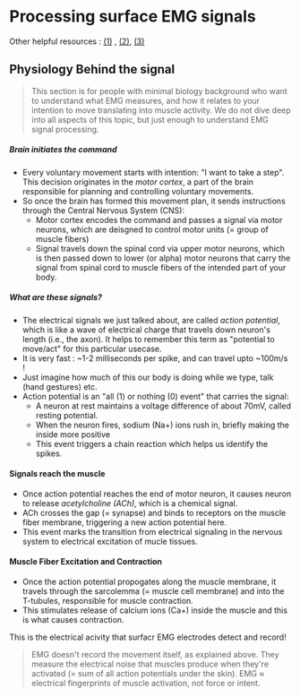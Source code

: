 # Processing surface EMG signals
Other helpful resources : [(1)](https://github.com/emckiernan/electrophys/blob/master/EMG/README-EMG.md) , [(2)](https://www.biopac.com/wp-content/uploads/EMG-Guide.pdf), [(3)](https://www.researchgate.net/figure/EMG-signal-process-recommended-Green-The-raw-signal-no-treatment-was-applied-until_fig2_258344784)

## Physiology Behind the signal
> This section is for people with minimal biology background who want to understand what EMG measures, and how it relates to your intention to move translating into muscle activity. We do not dive deep into all aspects of this topic, but just enough to understand EMG signal processing.

##### Brain initiates the command
- Every voluntary movement starts with intention: "I want to take a step". This decision originates in the *motor cortex*, a part of the brain responsible for planning and controlling voluntary movements.
- So once the brain has formed this movement plan, it sends instructions through the Central Nervous System (CNS):
    - Motor cortex encodes the command and passes a signal via motor neurons, which are deisgned to control motor units (= group of muscle fibers)
    - Signal travels down the spinal cord via upper motor neurons, which is then passed down to lower (or alpha) motor neurons that carry the signal from spinal cord to muscle fibers of the intended part of your body.

##### What are these signals?
- The electrical signals we just talked about, are called *action potential*, which is like a wave of electrical charge that travels down neuron's length (i.e., the axon). It helps to remember this term as "potential to move/act" for this particular usecase.
- It is very fast : ~1-2 milliseconds per spike, and can travel upto ~100m/s !
- Just imagine how much of this our body is doing while we type, talk (hand gestures) etc.
- Action potential is an "all (1) or nothing (0) event" that carries the signal:
    - A neuron at rest maintains a voltage difference of about 70mV, called resting potential.
    - When the neuron fires, sodium (Na+) ions rush in, briefly making the inside more positive
    - This event triggers a chain reaction which helps us identify the spikes.

#### Signals reach the muscle
- Once action potential reaches the end of motor neuron, it causes neuron to release *acetylcholine (ACh)*, which is a chemical signal.
- ACh crosses the gap (= synapse) and binds to receptors on the muscle fiber membrane, triggering a new action potential here.
- This event marks the transition from electrical signaling in the nervous system to electrical excitation of mucle tissues.

#### Muscle Fiber Excitation and Contraction
- Once the action potential propogates along the muscle membrane, it travels through the sarcolemma (= muscle cell membrane) and into the T-tubules, responsible for muscle contraction.
- This stimulates release of calcium ions (Ca+) inside the muscle and this is what causes contraction.

This is the electrical acivity that surfacr EMG electrodes detect and record!

> EMG doesn't record the movement itself, as explained above. They measure the electrical noise that muscles produce when they're activated (= sum of all action potentials under the skin).
> EMG ≈ electrical fingerprints of muscle activation, not force or intent.

